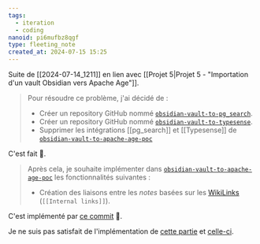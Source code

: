 ```yaml
---
tags:
  - iteration
  - coding
nanoid: pi6mufbz8qgf
type: fleeting_note
created_at: 2024-07-15 15:25
---
```

Suite de [[2024-07-14_1211]] en lien avec [[Projet 5|Projet 5 - "Importation d'un vault Obsidian vers Apache Age"]].

> Pour résoudre ce problème, j'ai décidé de :
> 
> - Créer un repository GitHub nommé [`obsidian-vault-to-pg_search`](https://github.com/stephane-klein/obsidian-vault-to-pg_search).
> - Créer un repository GitHub nommé [`obsidian-vault-to-typesense`](https://github.com/stephane-klein/obsidian-vault-to-typesense).
> - Supprimer les intégrations [[pg_search]] et [[Typesense]] de [`obsidian-vault-to-apache-age-poc`](https://github.com/stephane-klein/obsidian-vault-to-apache-age-poc)

C'est fait 🙂.

> Après cela, je souhaite implémenter dans [`obsidian-vault-to-apache-age-poc`](https://github.com/stephane-klein/obsidian-vault-to-apache-age-poc) les fonctionnalités suivantes :
> 
> - Création des liaisons entre les *notes* basées sur les [WikiLinks](https://help.obsidian.md/Linking+notes+and+files/Internal+links#Supported+formats+for+internal+links) (`[[Internal links]]`).

C'est implémenté par [ce commit](https://github.com/stephane-klein/obsidian-vault-to-apache-age-poc/commit/29397885293acbad12083ff4a8aa4ef9db08d0f8) 🙂.

Je ne suis pas satisfait de l'implémentation de [cette partie](https://github.com/stephane-klein/obsidian-vault-to-apache-age-poc/commit/29397885293acbad12083ff4a8aa4ef9db08d0f8#r144245715) et [celle-ci](https://github.com/stephane-klein/obsidian-vault-to-apache-age-poc/commit/29397885293acbad12083ff4a8aa4ef9db08d0f8#r144245744).
